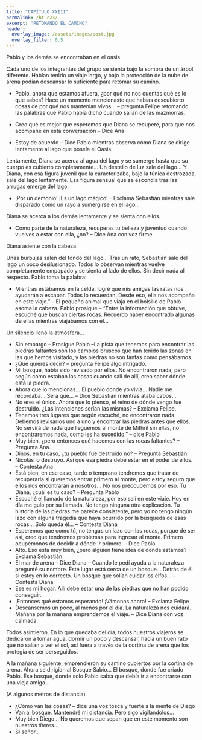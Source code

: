 ```yaml
---
title: "CAPÍTULO XXIII"
permalink: /ht-c23/
excerpt: "RETOMANDO EL CAMINO"
header:
  overlay_image: /assets/images/post.jpg
  overlay_filter: 0.5
---
```


Pablo y los demás se encontraban en el oasis.

Cada uno de los integrantes del grupo se sienta bajo la sombra de un árbol diferente. Habían tenido un viaje largo, y bajo la protección de la nube de arena podían descansar lo suficiente para retomar su camino.

-	Pablo, ahora que estamos afuera, ¿por qué no nos cuentas qué es lo que sabes? Hace un momento mencionaste que habías descubierto cosas de por qué nos mantenían vivos… – pregunta Felipe retomando las palabras que Pablo había dicho cuando salían de las mazmorras.

-	Creo que es mejor que esperemos que Diana se recupere, para que nos acompañe en esta conversación – Dice Ana
-	Estoy de acuerdo – Dice Pablo mientras observa como Diana se dirige lentamente al lago que poseía el Oasis.

Lentamente, Diana se acerca al agua del lago y se sumerge hasta que su cuerpo es cubierto completamente… Un destello de luz sale del lago… Y Diana, con esa figura juvenil que la caracterizaba, bajo la túnica destrozada, sale del lago lentamente. Esa figura sensual que se escondía tras las arrugas emerge del lago.

-	¡Por un demonio! ¡Es un lago mágico! – Exclama Sebastián mientras sale disparado como un rayo a sumergirse en el lago…

Diana se acerca a los demás lentamente y se sienta con ellos.

-	Como parte de la naturaleza, recuperas tu belleza y juventud cuando vuelves a estar con ella, ¿no? – Dice Ana con voz firme.

Diana asiente con la cabeza.

Unas burbujas salen del fondo del lago… Tras un rato, Sebastián sale del lago un poco desilusionado. Todos lo observan mientras vuelve completamente empapado y se sienta al lado de ellos. Sin decir nada al respecto. Pablo toma la palabra:

-	Mientras estábamos en la celda, logré que mis amigas las ratas nos ayudarán a escapar. Todos lo recuerdan. Desde eso, ella nos acompaña en este viaje.” – El pequeño animal que viaja en el bolsillo de Pablo asoma la cabeza. Pablo prosigue – “Entre la información que obtuve, escuché que buscan ciertas rocas. Recuerdo haber encontrado algunas de ellas mientras viajabamos con él…

Un silencio llenó la atmósfera…

-	Sin embargo – Prosigue Pablo –La pista que tenemos para encontrar las piedras faltantes son los cambios bruscos que han tenido las zonas en las que hemos visitado, y las piedras no son tantas como pensábamos.
-	¿Qué quieres decir? – pregunta Felipe algo intrigado.
-	Mi bosque, había sido revisado por ellos. No encontraron nada, pero según como estaban las cosas cuando salí de allí, creo saber dónde está la piedra.
-	Ahora que lo mencionas… El pueblo donde yo vivía… Nadie me recordaba… Será que… – Dice Sebastián mientras ataba cabos…
-	No eres el único. Ahora que lo pienso, el reino de dónde vengo fue destruido. ¿Las intenciones serían las mismas? – Exclama Felipe.
-	Tenemos tres lugares que según escuché, no encontraron nada. Debemos revisarlos uno a uno y encontrar las piedras antes que ellos. No servirá de nada que lleguemos al monte de Mithril sin ellas, no encontraremos nada, como les ha sucedido.” – dice Pablo
-	Muy bien, ¿pero entonces qué hacemos con las rocas faltantes? – Pregunta Ana.
-	Dinos, en tu caso, ¿tu pueblo fue destruido no? – Pregunta Sebastián.
-	Nicolás lo destruyó. Así que esa piedra debe estar en el poder de ellos. – Contesta Ana
-	Está bien, en ese caso, tarde o temprano tendremos que tratar de recuperarla si queremos entrar primero al monte, pero estoy seguro que ellos nos encontrarán a nosotros… No nos preocupemos por eso. Tu Diana, ¿cuál es tu caso? – Pregunta Pablo
-	Escuché el llamado de la naturaleza, por eso salí en este viaje. Hoy en día me guío por su llamada. No tengo ninguna otra explicación. Tu historia de las piedras me parece consistente, pero yo no tengo ningún lazo con alguna tragedia que haya ocurrido por la búsqueda de esas rocas… Solo queda él… – Contesta Diana
-	Esperemos que como tú, no tengas un lazo con las rocas, porque de ser así, creo que tendremos problemas para ingresar al monte. Primero ocupémonos de decidir a dónde ir primero. – Dice Pablo
-	Alto. Eso está muy bien, ¿pero alguien tiene idea de donde estamos? – Exclama Sebastián
-	El mar de arena – Dice Diana – Cuando le pedí ayuda a la naturaleza pregunté su nombre. Este lugar está cerca de un bosque… Detrás de él si estoy en lo correcto. Un bosque que solían cuidar los elfos… – Contesta Diana
-	Ese es mi hogar. Allí debe estar una de las piedras que no han podido conseguir.
-	¡Entonces qué estamos esperando! ¡Vámonos ahora! – Exclama Felipe
-	Descansemos un poco, al menos por el día. La naturaleza nos cuidará. Mañana por la mañana emprendemos el viaje. – Dice Diana con voz calmada.

Todos asintieron. En lo que quedaba del día, todos nuestros viajeros se dedicaron a tomar agua, dormir un poco y descansar, hacía un buen rato que no salían a ver el sol, así fuera a través de la cortina de arena que los protegía de ser perseguidos.

A la mañana siguiente, emprendieron su camino cubiertos por la cortina de arena. Ahora se dirigían al Bosque Sabio… El bosque, donde fue criado Pablo. Ese bosque, donde solo Pablo sabía que debía ir a encontrarse con una vieja amiga…

(A algunos metros de distancia)

-	¿Cómo van las cosas? – dice una voz tosca y fuerte a la mente de Diego
-	Van al bosque. Mantendré mi distancia. Pero sigo vigilandolos…
-	Muy bien Diego… No queremos que sepan que en este momento son nuestros títeres…
-	Si señor…

